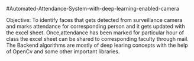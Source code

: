 #Automated-Attendance-System-with-deep-learning-enabled-camera

Objective: 
	To identify faces that gets detected from surveillance camera  and marks attendance for corresponding person and it gets updated with the excel sheet.
	   Once,attendance has been marked for particular hour of class the excel sheet can be shared to corresponding faculty through mail. 
	   The Backend algorithms are mostly of deep learing concepts with the help of OpenCv and some other important libraries.                            

